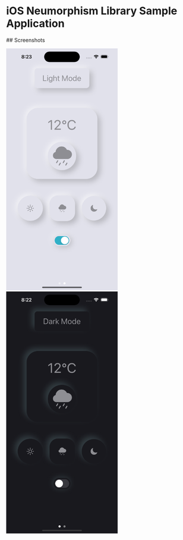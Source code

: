 #  iOS Neumorphism Library Sample Application


## Screenshots

<div>
    <img src="/screenshots/light_mode.png" width="300">
    <img src="/screenshots/dark_mode.png" width="300">
</div>
